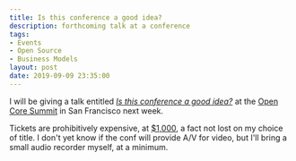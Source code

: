 ```yaml
---
title: Is this conference a good idea?
description: forthcoming talk at a conference
tags:
- Events
- Open Source
- Business Models
layout: post
date: 2019-09-09 23:35:00
---
```


I will be giving a talk entitled [_Is this conference a good idea?_](https://opencoresummit2019.sched.com/event/UN6V/is-this-conference-a-good-idea-kyle-e-mitchell-independent-attorney) at the [Open Core Summit](https://opencoresummit.com) in San Francisco next week.

Tickets are prohibitively expensive, at [$1,000](https://opencoresummit.com/tickets), a fact not lost on my choice of title.  I don't yet know if the conf will provide A/V for video, but I'll bring a small audio recorder myself, at a minimum.
